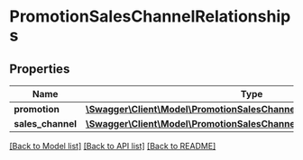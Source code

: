 # PromotionSalesChannelRelationships

## Properties
Name | Type | Description | Notes
------------ | ------------- | ------------- | -------------
**promotion** | [**\Swagger\Client\Model\PromotionSalesChannelRelationshipsPromotion**](PromotionSalesChannelRelationshipsPromotion.md) |  | [optional] 
**sales_channel** | [**\Swagger\Client\Model\PromotionSalesChannelRelationshipsSalesChannel**](PromotionSalesChannelRelationshipsSalesChannel.md) |  | [optional] 

[[Back to Model list]](../../README.md#documentation-for-models) [[Back to API list]](../../README.md#documentation-for-api-endpoints) [[Back to README]](../../README.md)

